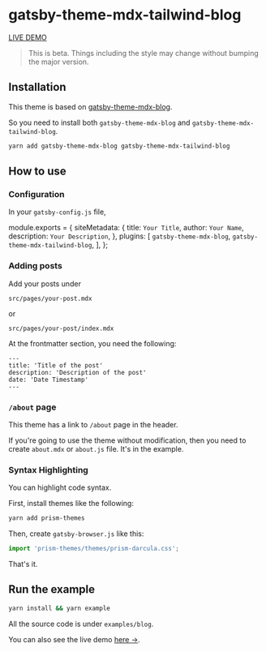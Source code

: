 # gatsby-theme-mdx-tailwind-blog

[LIVE DEMO](https://gatsby-theme-mdx-tailwind-blog.netlify.com)

> This is beta. Things including the style may change without bumping the major version.

## Installation

This theme is based on [gatsby-theme-mdx-blog](https://github.com/eunjae-lee/gatsby-theme-mdx-blog).

So you need to install both `gatsby-theme-mdx-blog` and `gatsby-theme-mdx-tailwind-blog`.

```bash
yarn add gatsby-theme-mdx-blog gatsby-theme-mdx-tailwind-blog
```

## How to use

### Configuration

In your `gatsby-config.js` file,

module.exports = {
  siteMetadata: {
    title: `Your Title`,
    author: `Your Name`,
    description: `Your Description`,
  },
  plugins: [
    `gatsby-theme-mdx-blog`,
    `gatsby-theme-mdx-tailwind-blog`,
  ],
};

### Adding posts

Add your posts under

`src/pages/your-post.mdx`

or

`src/pages/your-post/index.mdx`

At the frontmatter section, you need the following:

```
---
title: 'Title of the post'
description: 'Description of the post'
date: 'Date Timestamp'
---
```

### `/about` page

This theme has a link to `/about` page in the header.

If you're going to use the theme without modification, then you need to create `about.mdx` or `about.js` file. It's in the example.

### Syntax Highlighting

You can highlight code syntax.

First, install themes like the following:

```bash
yarn add prism-themes
```

Then, create `gatsby-browser.js` like this:

```js
import 'prism-themes/themes/prism-darcula.css';
```

That's it.

## Run the example

```bash
yarn install && yarn example
```

All the source code is under `examples/blog`.

You can also see the live demo [here →](https://gatsby-theme-mdx-tailwind-blog.netlify.com).
